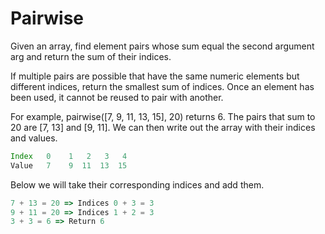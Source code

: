 # Pairwise
Given an array, find element pairs whose sum equal the second argument arg and return the sum of their indices.

If multiple pairs are possible that have the same numeric elements but different indices, return the smallest sum of indices. Once an element has been used, it cannot be reused to pair with another.

For example, pairwise([7, 9, 11, 13, 15], 20) returns 6. The pairs that sum to 20 are [7, 13] and [9, 11]. We can then write out the array with their indices and values.

```js
Index	0	 1	 2	 3	 4
Value	7	 9	11	13	15
```

Below we will take their corresponding indices and add them.

```js
7 + 13 = 20 => Indices 0 + 3 = 3
9 + 11 = 20 => Indices 1 + 2 = 3
3 + 3 = 6 => Return 6
```
